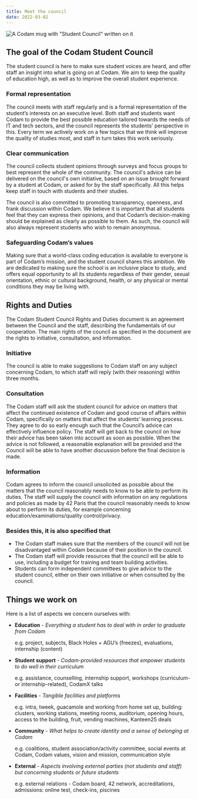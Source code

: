 ```yaml
---
title: Meet the council
date: 2022-03-02
---
```


![A Codam mug with "Student Council" written on it](/images/codam-student-council-mug.jpg)

## The goal of the Codam Student Council
The student council is here to make sure student voices are heard, and offer staff an insight into what is going on at Codam. We aim to keep the quality of education high, as well as to improve the overall student experience.

### Formal representation
The council meets with staff regularly and is a formal representation of the student’s interests on an executive level. Both staff and students want Codam to provide the best 
possible education tailored towards the needs of IT and tech sectors, and the council represents the students’ perspective in this. Every term we actively work on a few topics that we think will improve the quality of studies most, and staff in turn takes this work seriously. 

### Clear communication
The council collects student opinions through surveys and focus groups to best represent the whole of the community. The council's advice can be delivered on the council's own initiative, based on an issue brought forward by a student at Codam, or asked for by the staff specifically. All this helps keep staff in touch with students and their studies.

The council is also committed to promoting transparency, openness, and frank discussion within Codam. We believe it is important that all students feel that they can express their opinions, and that Codam’s decision-making should be explained as clearly as possible to them. As such, the council will also always represent students who wish to remain anonymous.

### Safeguarding Codam’s values
Making sure that a world-class coding education is available to everyone is part of Codam’s mission, and the student council shares this ambition. We are dedicated to making sure the school is an inclusive place to study, and offers equal opportunity to all its students regardless of their gender, sexual orientation, ethnic or cultural background, health, or any physical or mental conditions they may be living with.

## Rights and Duties

The Codam Student Council Rights and Duties document is an agreement between the Council and the staff, describing the fundamentals of our cooperation. The main rights of the council as specified in the document are the rights to initiative, consultation, and information. 

### Initiative
The council is able to make suggestions to Codam staff on any subject concerning Codam, to which staff will reply (with their reasoning) within three months.

### Consultation
The Codam staff will ask the student council for advice on matters that affect the continued existence of Codam and good course of affairs within Codam, specifically on matters that affect the students’ learning process. They agree to do so early enough such that the Council’s advice can effectively influence policy. The staff will get back to the council on how their advice has been taken into account as soon as possible. When the advice is not followed, a reasonable explanation will be provided and the Council will be able to have another discussion before the final decision is made.

### Information
Codam agrees to inform the council unsolicited as possible about the matters that the council reasonably needs to know to be able to perform its duties. The staff will supply the council with information on any regulations and policies as made by 42 Paris that the council reasonably needs to know about to perform its duties, for example concerning education/examinations/quality control/privacy. 

### Besides this, it is also specified that
- The Codam staff makes sure that the members of the council will not be disadvantaged within Codam because of their position in the council.
- The Codam staff will provide resources that the council will be able to use, including a budget for training and team building activities. 
- Students can form independent committees to give advice to the student council, either on their own initiative or when consulted by the council. 

## Things we work on

Here is a list of aspects we concern ourselves with:

- **Education** - _Everything a student has to deal with in order to graduate from Codam_

  e.g. project, subjects, Black Holes + AGU’s (freezes), evaluations, internship (content)

- **Student support** - _Codam-provided resources that empower students to do well in their curriculum_

  e.g. assistance, counselling, internship support, workshops (curriculum- or internship-related), CodamX talks

- **Facilities** - _Tangible facilities and platforms_

  e.g. intra, tweek, guacamole and working from home set up, building: clusters, working stations, meeting rooms, auditorium, opening hours, access to the building, fruit, vending machines, Kanteen25 deals

- **Community** - _What helps to create identity and a sense of belonging at Codam_

  e.g. coalitions, student association/activity committee, social events at Codam, Codam values, vision and mission, communication style 

- **External** - _Aspects involving external parties (not students and staff) but concerning students or future students_

  e.g. external relations - Codam board, 42 network, accreditations, admissions: online test, check-ins, piscines 
